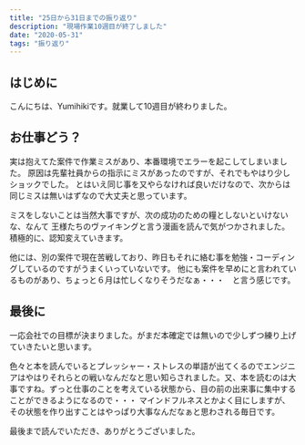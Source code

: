 ```yaml
---
title: "25日から31日までの振り返り"
description: "現場作業10週目が終了しました"
date: "2020-05-31"
tags: "振り返り"
---
```


## はじめに

こんにちは、Yumihikiです。就業して10週目が終わりました。

## お仕事どう？

実は抱えてた案件で作業ミスがあり、本番環境でエラーを起こしてしまいました。
原因は先輩社員からの指示にミスがあったのですが、それでもやはり少しショックでした。
とはいえ同じ事を又やらなければ良いだけなので、次からは同じミスは無いはずなので大丈夫と思っています。

ミスをしないことは当然大事ですが、次の成功のための糧としないといけないな、なんて
王様たちのヴァイキングと言う漫画を読んで気がつかされました。
積極的に、認知変えていきます。

他には、別の案件で現在苦戦しており、昨日もそれに絡む事を勉強・コーディングしているのですがうまくいっていないです。
他にも案件を早めにと言われているものがあり、ちょっと６月は忙しくなりそうだなぁ・・・　と言う感じです。

## 最後に

一応会社での目標が決まりました。がまだ本確定では無いので少しずつ練り上げていきたいと思います。

色々と本を読んでいるとプレッシャー・ストレスの単語が出てくるのでエンジニアはやはりそれらとの戦いなんだなと思い知らされました。又、本を読むのは大事ですね。ずっと仕事のことを考えている状態から、目の前の出来事に集中することができるようになるので・・・
マインドフルネスとかよく目にしますが、その状態を作り出すことはやっぱり大事なんだなぁと思わされる毎日です。

最後まで読んでいただき、ありがとうございました。
